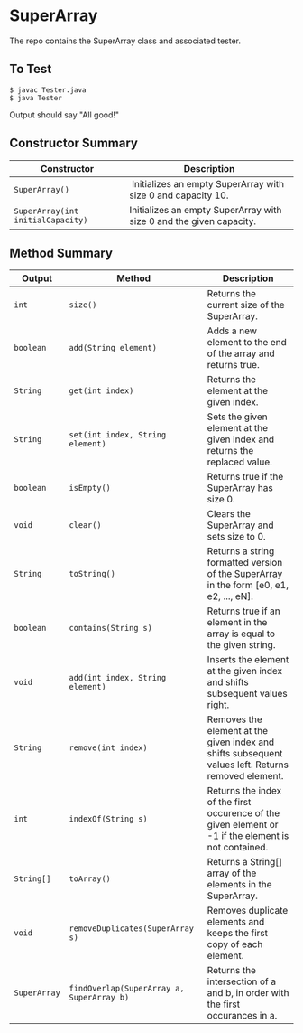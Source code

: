 # SuperArray

The repo contains the SuperArray class and associated tester.

## To Test

```
$ javac Tester.java
$ java Tester
```

Output should say "All good!"

## Constructor Summary

| Constructor | Description |
| - | - |
| `SuperArray()` | Initializes an empty SuperArray with size 0 and capacity 10. |
| `SuperArray(int initialCapacity)` | Initializes an empty SuperArray with size 0 and the given capacity. |

## Method Summary

| Output | Method | Description |
| - | - | - |
| `int` | `size()` | Returns the current size of the SuperArray. |
| `boolean` | `add(String element)` | Adds a new element to the end of the array and returns true. |
| `String` | `get(int index)` | Returns the element at the given index. |
| `String` | `set(int index, String element)` | Sets the given element at the given index and returns the replaced value. |
| `boolean` | `isEmpty()` | Returns true if the SuperArray has size 0. |
| `void` | `clear()` | Clears the SuperArray and sets size to 0. |
| `String` | `toString()` | Returns a string formatted version of the SuperArray in the form [e0, e1, e2, ..., eN]. |
| `boolean` | `contains(String s)` | Returns true if an element in the array is equal to the given string. |
| `void` | `add(int index, String element)` | Inserts the element at the given index and shifts subsequent values right. |
| `String` | `remove(int index)` | Removes the element at the given index and shifts subsequent values left. Returns removed element. |
| `int` | `indexOf(String s)` | Returns the index of the first occurence of the given element or -1 if the element is not contained. |
| `String[]` | `toArray()` | Returns a String[] array of the elements in the SuperArray.
| `void` | `removeDuplicates(SuperArray s)` | Removes duplicate elements and keeps the first copy of each element. |
| `SuperArray` | `findOverlap(SuperArray a, SuperArray b)` | Returns the intersection of a and b, in order with the first occurances in a. |
